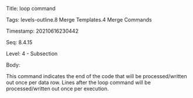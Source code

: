 Title:  loop command

Tags:   levels-outline.8 Merge Templates.4 Merge Commands

Timestamp: 20210616230442

Seq:    8.4.15

Level:  4 - Subsection

Body: 

This command indicates the end of the code that will be processed/written out once per data row. Lines after the loop command will be processed/written out once per execution.

